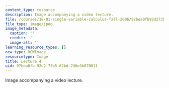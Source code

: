 ```yaml
---
content_type: resource
description: Image accompanying a video lecture.
file: /courses/18-01-single-variable-calculus-fall-2006/97bea0fb92d273b562bd236e3b870011_lec04.jpg
file_type: image/jpeg
image_metadata:
  caption: ''
  credit: ''
  image-alt: ''
learning_resource_types: []
ocw_type: OCWImage
resourcetype: Image
title: Lecture 4
uid: 97bea0fb-92d2-73b5-62bd-236e3b870011
---
```

Image accompanying a video lecture.

